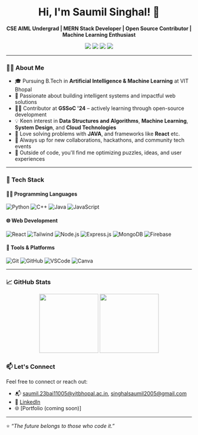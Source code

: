 <h1 align="center">Hi, I'm Saumil Singhal! 👋</h1>

<p align="center">
  <b> CSE AIML Undergrad | MERN Stack Developer | Open Source Contributor | Machine Learning Enthusiast</b>
</p>

<p align="center">
  <a href="https://www.linkedin.com/in/saumil-singhal-02a424227/"><img src="https://img.shields.io/badge/LinkedIn-blue?style=for-the-badge&logo=linkedin" /></a>
  <a href="mailto:singhalsaumil2005@gmail.com"><img src="https://img.shields.io/badge/Gmail-red?style=for-the-badge&logo=gmail" /></a>
  <a href="https://leetcode.com/u/Saumil_Singhal/"><img src="https://img.shields.io/badge/Leetcode-orange?style=for-the-badge&logo=leetcode" /></a>
  <img src="https://img.shields.io/badge/Follow-1-blue?style=for-the-badge" />
</p>

---


### 👨‍💻 About Me

- 🎓 Pursuing B.Tech in **Artificial Intelligence & Machine Learning** at VIT Bhopal
- 🚀 Passionate about building intelligent systems and impactful web solutions
- 👨‍💻 Contributor at **GSSoC '24** – actively learning through open-source development
- 💡 Keen interest in **Data Structures and Algorithms**, **Machine Learning**, **System Design**, and **Cloud Technologies**
- 🧠 Love solving problems with **JAVA**, and frameworks like **React** etc.
- 🎯 Always up for new collaborations, hackathons, and community tech events
- 🧩 Outside of code, you'll find me optimizing puzzles, ideas, and user experiences

---

### 🚀 Tech Stack

#### 🧑‍💻 Programming Languages
![Python](https://img.shields.io/badge/-Python-blue?style=flat-square&logo=python)
![C++](https://img.shields.io/badge/-C++-00599C?style=flat-square&logo=c%2B%2B)
![Java](https://img.shields.io/badge/-Java-orange?style=flat-square&logo=java)
![JavaScript](https://img.shields.io/badge/-JavaScript-yellow?style=flat-square&logo=javascript)

#### 🌐 Web Development
![React](https://img.shields.io/badge/-React-61DAFB?style=flat-square&logo=react)
![Tailwind](https://img.shields.io/badge/-TailwindCSS-38B2AC?style=flat-square&logo=tailwind-css)
![Node.js](https://img.shields.io/badge/-Node.js-green?style=flat-square&logo=node.js)
![Express.js](https://img.shields.io/badge/-Express.js-grey?style=flat-square&logo=express)
![MongoDB](https://img.shields.io/badge/-MongoDB-green?style=flat-square&logo=mongodb)
![Firebase](https://img.shields.io/badge/-Firebase-FFCA28?style=flat-square&logo=firebase)

#### 🧰 Tools & Platforms
![Git](https://img.shields.io/badge/-Git-F05032?style=flat-square&logo=git)
![GitHub](https://img.shields.io/badge/-GitHub-181717?style=flat-square&logo=github)
![VSCode](https://img.shields.io/badge/-VSCode-007ACC?style=flat-square&logo=visual-studio-code)
![Canva](https://img.shields.io/badge/-Canva-00C4CC?style=flat-square&logo=canva)

---

### 📈 GitHub Stats

<p align="center">
  <img src="https://github-readme-stats.vercel.app/api?username=saumil-777&show_icons=true&theme=tokyonight" height="160"/>
  <img src="https://github-readme-stats.vercel.app/api/top-langs/?username=saumil-777&layout=compact&theme=tokyonight" height="160"/>
</p>

### 📫 Let's Connect

Feel free to connect or reach out:

- 📬 saumil.23bai11005@vitbhopal.ac.in, singhalsaumil2005@gmail.com
- 💼 [LinkedIn](https://www.linkedin.com/in/saumil-singhal/)
- 🌐 [Portfolio (coming soon)]

---

⭐️ *“The future belongs to those who code it.”*
